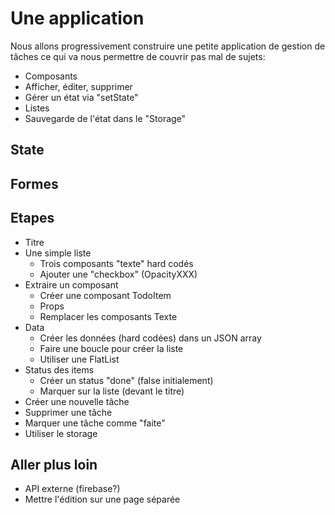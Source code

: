 # Une application

Nous allons progressivement construire une petite application de gestion de tâches ce qui va nous permettre de couvrir pas mal de sujets:

- Composants
- Afficher, éditer, supprimer
- Gérer un état via "setState"
- Listes
- Sauvegarde de l'état dans le "Storage"

## State

## Formes

## Etapes

- Titre
- Une simple liste
  - Trois composants "texte" hard codés
  - Ajouter une "checkbox" (OpacityXXX)
- Extraire un composant
  - Créer une composant TodoItem
  - Props
  - Remplacer les composants Texte
- Data
  - Créer les données (hard codées) dans un JSON array
  - Faire une boucle pour créer la liste
  - Utiliser une FlatList
- Status des items
  - Créer un status "done" (false initialement)
  - Marquer sur la liste (devant le titre)
- Créer une nouvelle tâche
- Supprimer une tâche
- Marquer une tâche comme "faite"
- Utiliser le storage

## Aller plus loin

- API externe (firebase?)
- Mettre l'édition sur une page séparée